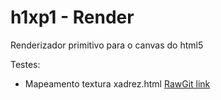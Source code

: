 # h1xp1 - Render
Renderizador primitivo para o canvas do html5

Testes:
* Mapeamento textura xadrez.html [RawGit link](https://rawgit.com/ildenir/h1xp1/master/xadrez.html) 

